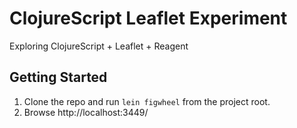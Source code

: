 ClojureScript Leaflet Experiment
================================

Exploring ClojureScript + Leaflet + Reagent

## Getting Started

1. Clone the repo and run ``lein figwheel`` from the project root.
1. Browse http://localhost:3449/
